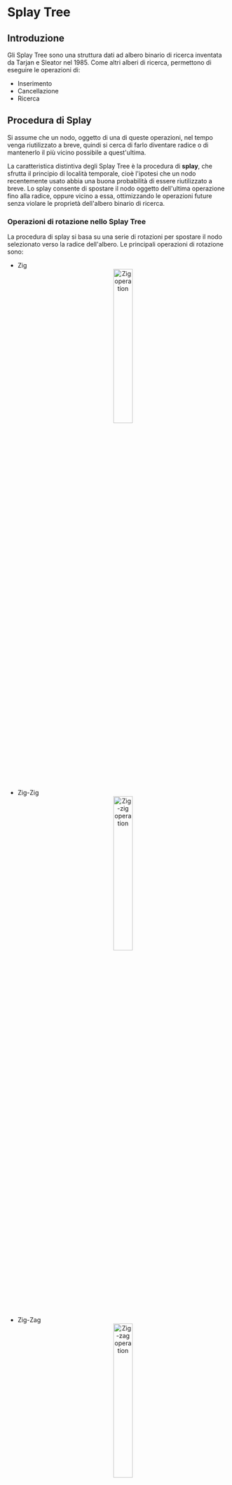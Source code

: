 # Splay Tree
## Introduzione
Gli Splay Tree sono una struttura dati ad albero binario di ricerca inventata da Tarjan e Sleator nel 1985. Come altri alberi di ricerca, permettono di eseguire le operazioni di:
- Inserimento
- Cancellazione
- Ricerca

## Procedura di Splay
Si assume che un nodo, oggetto di una di queste operazioni, nel tempo venga riutilizzato a breve, quindi si cerca di farlo diventare radice o di mantenerlo il più vicino possibile a quest'ultima.

La caratteristica distintiva degli Splay Tree è la procedura di **splay**, che sfrutta il principio di località temporale, cioè l'ipotesi che un nodo recentemente usato abbia una buona probabilità di essere riutilizzato a breve.
Lo splay consente di spostare il nodo oggetto dell'ultima operazione fino alla radice, oppure vicino a essa, ottimizzando le operazioni future senza violare le proprietà dell'albero binario di ricerca.

### Operazioni di rotazione nello Splay Tree
La procedura di splay si basa su una serie di rotazioni per spostare il nodo selezionato verso la radice dell'albero.
Le principali operazioni di rotazione sono:

- Zig<br> <div align="center"> <img src="Image/Zig.png" alt="Zig operation" width="30%" height="30%"/> </p>
- Zig-Zig<br> <div align="center"> <img src="Image/Zig-zig.png" alt="Zig-zig operation" width="30%" height="30%"/> </p>
- Zig-Zag<br> <div align="center"> <img src="Image/Zig-zag.png" alt="Zig-zag operation" width="30%" height="30%"/> </p>
- Zag<br> <div align="center"> <img src="Image/Zag.png" alt="Zag operation" width="30%" height="30%"/> </p>
- Zag-Zag<br> <div align="center"> <img src="Image/Zag-zag.png" alt="Zag-zag operation" width="30%" height="30%"/> </p>
- Zag-Zig<br> <div align="center"> <img src="Image/Zag-zig.png" alt="Zag-zig operation" width="30%" height="30%"/> </p>

## Analisi ammortizzata
La complessità ammortizzata per ciascuna rotazione della procedura di splay è di $O(\log_2(n))$, con $n$ numero di nodi.
In termini di complessità, su una sequenza di $m$ operazioni di inserimento, cancellazione o ricerca, il costo totale risulterà $O(m \cdot \log_2(n))$.

### Costi di rotazione
Ogni tipo di rotazione ha un costo definito come segue:

| Rotazione | Costo |
|----------|----------|
| Zig | 1 |
| Zig-zig | 2 |
| Zig-zag | 2 |

Per calcolare il costo ammortizzato della procedura di splay, possiamo utilizzare il **metodo del potenziale**.
Definiamo le seguenti grandezze:

- $S(\nu)$: numeri di nodi del sotto albero radicato in $\nu$.
- $R(\nu)=_{DEF} \log_2(S(\nu))$: rango del nodo $\nu$.
- $\Phi(T)=\sum _{\nu \in T}R(\nu)$: funzione potenziale dell'albero $T$.

### Teorema sul costo ammortizzato
> Il costo ammortizzato della procedura di splay è al più
>
> $$
> 3 \cdot (R(ROOT(T))-R(x))+1
> $$
>
> dove $x$ è il nodo in cui viene eseguita la splay.

### Dimostrazione per casi
#### Caso Zig
<p align="center"> <img src="Image/ZigDim.png" alt="Zig dimostration" width="50%" height="50%"/>

Si consideri il nodo $x$.
Dopo la rotazione Zig, $S_f(x)\leq S_i(x)$, quindi $R_f(x)\leq R_i(x)$.
Il cambiamento nella funzione potenziale risulta:

$$
\Delta \Phi(T)=R_f(x)-R_i(x) \leq 3 \cdot (R_f(x)-R_i(x))
$$

Pertanto, il costo ammortizzato della rotazione Zig è:

$$
\hat{c}_{zig} \leq 3 \cdot (R_f(x)-R_i(x))+1
$$

#### Caso Zig-zig
<p align="center"> <img src="Image/ZigzigDim.png" alt="Zig-zig dimostration" width="50%" height="50%"/>

La differenza della funzione potenziale è dato da:

$$
\Delta \Phi(T)=R_f(x)+R_f(p)+R_f(n)-R_i(x)-R_i(p)-R_i(n)
$$

Dove $S_i(n)=S_f(x) \rightarrow R_i(n)=R_f(x)$, da cui segue:

$$
\Delta \Phi(T)=R_f(p)+R_f(n)-R_i(x)-R_i(p)
$$

Si può maggiorare:

$$
S_f(x) \geq S_f(p) \rightarrow R_f(x) \geq R_f(p)
$$

Ottenendo:

$$
\Delta \Phi(T) \leq R_f(x)+R_f(n)-R_i(x)-R_i(p)
$$

$$
\Delta \Phi(T) \leq R_f(x)+R_f(n)-R_i(x)-R_i(p)+R_i(x)-R_i(x)
$$

Applicando il _lemma tecnico_ $S_i(x)+S_f(n) \leq S_f(x) \rightarrow R_i(x)+R_f(n) \leq 2 \cdot R_f(x)-2$ si ottiene:

$$
\Delta \Phi(T) \leq 2 \cdot R_f(x)-2+R_f(x)-2 \cdot R_i(x)-R_i(p)
$$

Si sottrae a $\Delta \Phi(T)$ la quantità $R_i(x)$ anziché $R_i(p)$, in questo modo la maggiorazione continua ancora a valere

$$
\Delta \Phi(T) \leq 3 \cdot R_f(x)-2-2 \cdot R_i(x)-R_i(x)
$$

$$
\Delta \Phi(T) \leq 3 \cdot R_f(x)-2-3 \cdot R_i(x)
$$

$$
\Delta \Phi(T) \leq 3 \cdot (R_f(x)-R_i(x))-2
$$

E il costo ammortizzato della rotazione Zig-Zig è quindi:

$$
\hat{c}_{zig-zig} \leq 3 \cdot (R_f(x)-R_i(x))
$$

#### Caso Zig-zag
<p align="center"> <img src="Image/ZigzagDim.png" alt="Zig-zag dimostration" width="50%" height="50%"/>

$$
\Delta \Phi(T)=R_f(x)+R_f(p)+R_f(n)-R_i(x)-R_i(p)-R_i(n)
$$

Si osserva che:

$$
S_i(n)=S_f(x) \rightarrow R_i(n)=R_f(x)
$$

Quindi:

$$
\Delta \Phi(T)=R_f(p)+R_f(n)-R_i(x)-R_i(p)
$$

Usando il _lemma tecnico_:

$$
\Delta \Phi(T) \leq 2\ R_f(x)-2-R_i(x)-R_i(p)
$$

Si sottrae a $\Delta \Phi(T)$ la quantità $R_i(x)$ anziché $R_i(p)$, in questo modo la maggiorazione continua ancora a valere

$$
\Delta \Phi(T) \leq 2\ R_f(x)-2-R_i(x)-R_i(x)
$$

$$
\Delta \Phi(T) \leq 2\ R_f(x)-2-2\ R_i(x)
$$

$$
\Delta \Phi(T) \leq 2\ (R_f(x)-R_i(x))-2
$$

Maggiorando per 3 anziché 2 vale ancora la maggiorazione:

$$
\Delta \Phi(T) \leq 3\ (R_f(x)-R_i(x))-2
$$

Si può quindi definire il costo ammortizzato del caso Zig-zag come:

$$
\hat{c}_{zig-zag} \leq 3\ (R_f(x)-R_i(x))
$$

#### Costo ammortizzato di uno splay

Quindi sia definito il costo ammortizzato di uno splay considerando tutte le possibili rotazioni possibili come:

$$
\hat{c}_{splay} \leq \sum _{j=0}^{n} 3\ (R _f^{(j)}(x)-R _i^{(j)}(x))+1
$$

Equivale a scrivere:

$$
\hat{c}_{splay} \leq \sum _{j=0}^{n} 3\ (R _f^{(j)}(x)-R _f^{(j-1)}(x))+1
$$

La sommatoria può essere svolta come _serie telescopica_:

$$
\hat{c}_{splay} \leq 3\ (R _f^{(n)}(x)-R _f^{(1)}(x))+1
$$

Dove $R _f^{(n)}(x)$ equivale alla posizione del nodo $x$ dopo aver eseguito tutte le rotazioni quindi al rango quando $x$ si troverà alla radice, mentre $R _f^{(1)}(x)$ il rango del nodo quando è stato appena inserito.

Quindi si può riscrivere la disequazione come:

$$
\hat{c}_{splay} \leq 3\ (R(ROOT(T))-R(x))+1
$$

Continuando si può ancora maggiorare:

$$
\hat{c}_{splay} \leq 3\ (R(ROOT(T))-R(x))+1 \leq 3\ (R(ROOT(T)))+1
$$

Considerando che $R(ROOT(T))$ è $\log_2(n)$ si ottiene:

$$
\hat{c}_{splay} \leq 3\ \log_2(n)+1
$$

Si ricava il costo armortizzato della procedura splay come:

$$
O(\log_2(n))
$$

Se consideriamo il fatto che può essere eseguito su $m$ operazioni di _inserimento_, _cancellazione_ e _ricerca_ si ottiene una complessità armortizzata di:

$$
O(m\ \log_2(n))\ \square
$$
